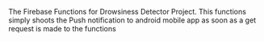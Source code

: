 The Firebase Functions for Drowsiness Detector Project. This functions simply shoots the Push notification to android mobile app as soon as a get request is made to the functions

